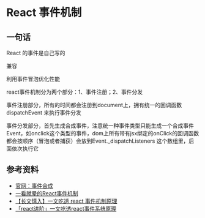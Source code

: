 # React 事件机制





## 一句话

React 的事件是自己写的

兼容

利用事件冒泡优化性能











react事件机制分为两个部分：1、事件注册；2、事件分发

事件注册部分，所有的时间都会注册到document上，拥有统一的回调函数dispatchEvent 来执行事件分发

事件分发部分，首先生成合成事件，注意统一种事件类型只能生成一个合成事件Event，如onclick这个类型的事件，dom上所有带有jsx绑定的onClick的回调函数都会按顺序（冒泡或者捕获）会放到Event._dispatchListeners 这个数组里，后面依次执行它









## 参考资料

- [官网：事件合成](https://zh-hans.reactjs.org/docs/events.html#gatsby-focus-wrapper)
- [一看就晕的React事件机制](https://zhuanlan.zhihu.com/p/35468208)
- [【长文慎入】一文吃透 react 事件机制原理](https://mp.weixin.qq.com/s?__biz=MzIxNjgwMDIzMA==&mid=2247484257&idx=1&sn=eb61917284de8d9ff28009087256e7c3&chksm=9782cde8a0f544fe83b9bc4e8fbfd9cd1ccacbd2da513423e148fdf879cf2d6da0fcb0033ccf&mpshare=1&scene=1&srcid=0928H2hAMnVEnL0XcSEBDWZK&sharer_sharetime=1569627030109&sharer_shareid=778ad5bf3b27e0078eb105d7277263f6#rd)
- [「react进阶」一文吃透react事件系统原理](https://mp.weixin.qq.com/s/sMaY0_D6wFeh6BZIP5KCpA)